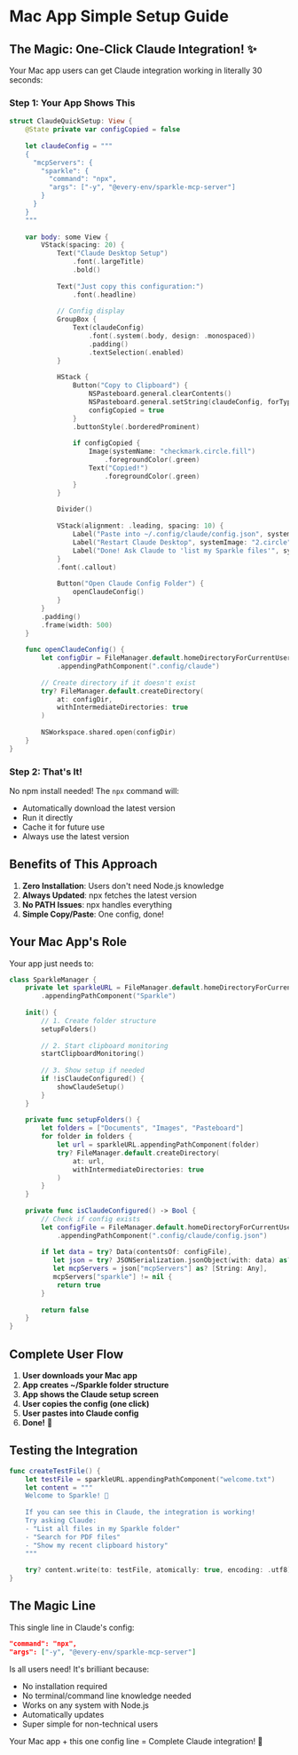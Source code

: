 # Mac App Simple Setup Guide

## The Magic: One-Click Claude Integration! ✨

Your Mac app users can get Claude integration working in literally 30 seconds:

### Step 1: Your App Shows This

```swift
struct ClaudeQuickSetup: View {
    @State private var configCopied = false
    
    let claudeConfig = """
    {
      "mcpServers": {
        "sparkle": {
          "command": "npx",
          "args": ["-y", "@every-env/sparkle-mcp-server"]
        }
      }
    }
    """
    
    var body: some View {
        VStack(spacing: 20) {
            Text("Claude Desktop Setup")
                .font(.largeTitle)
                .bold()
            
            Text("Just copy this configuration:")
                .font(.headline)
            
            // Config display
            GroupBox {
                Text(claudeConfig)
                    .font(.system(.body, design: .monospaced))
                    .padding()
                    .textSelection(.enabled)
            }
            
            HStack {
                Button("Copy to Clipboard") {
                    NSPasteboard.general.clearContents()
                    NSPasteboard.general.setString(claudeConfig, forType: .string)
                    configCopied = true
                }
                .buttonStyle(.borderedProminent)
                
                if configCopied {
                    Image(systemName: "checkmark.circle.fill")
                        .foregroundColor(.green)
                    Text("Copied!")
                        .foregroundColor(.green)
                }
            }
            
            Divider()
            
            VStack(alignment: .leading, spacing: 10) {
                Label("Paste into ~/.config/claude/config.json", systemImage: "1.circle")
                Label("Restart Claude Desktop", systemImage: "2.circle")
                Label("Done! Ask Claude to 'list my Sparkle files'", systemImage: "3.circle")
            }
            .font(.callout)
            
            Button("Open Claude Config Folder") {
                openClaudeConfig()
            }
        }
        .padding()
        .frame(width: 500)
    }
    
    func openClaudeConfig() {
        let configDir = FileManager.default.homeDirectoryForCurrentUser
            .appendingPathComponent(".config/claude")
        
        // Create directory if it doesn't exist
        try? FileManager.default.createDirectory(
            at: configDir,
            withIntermediateDirectories: true
        )
        
        NSWorkspace.shared.open(configDir)
    }
}
```

### Step 2: That's It! 

No npm install needed! The `npx` command will:
- Automatically download the latest version
- Run it directly
- Cache it for future use
- Always use the latest version

## Benefits of This Approach

1. **Zero Installation**: Users don't need Node.js knowledge
2. **Always Updated**: npx fetches the latest version
3. **No PATH Issues**: npx handles everything
4. **Simple Copy/Paste**: One config, done!

## Your Mac App's Role

Your app just needs to:

```swift
class SparkleManager {
    private let sparkleURL = FileManager.default.homeDirectoryForCurrentUser
        .appendingPathComponent("Sparkle")
    
    init() {
        // 1. Create folder structure
        setupFolders()
        
        // 2. Start clipboard monitoring
        startClipboardMonitoring()
        
        // 3. Show setup if needed
        if !isClaudeConfigured() {
            showClaudeSetup()
        }
    }
    
    private func setupFolders() {
        let folders = ["Documents", "Images", "Pasteboard"]
        for folder in folders {
            let url = sparkleURL.appendingPathComponent(folder)
            try? FileManager.default.createDirectory(
                at: url,
                withIntermediateDirectories: true
            )
        }
    }
    
    private func isClaudeConfigured() -> Bool {
        // Check if config exists
        let configFile = FileManager.default.homeDirectoryForCurrentUser
            .appendingPathComponent(".config/claude/config.json")
        
        if let data = try? Data(contentsOf: configFile),
           let json = try? JSONSerialization.jsonObject(with: data) as? [String: Any],
           let mcpServers = json["mcpServers"] as? [String: Any],
           mcpServers["sparkle"] != nil {
            return true
        }
        
        return false
    }
}
```

## Complete User Flow

1. **User downloads your Mac app**
2. **App creates ~/Sparkle folder structure**
3. **App shows the Claude setup screen**
4. **User copies the config (one click)**
5. **User pastes into Claude config**
6. **Done!** 🎉

## Testing the Integration

```swift
func createTestFile() {
    let testFile = sparkleURL.appendingPathComponent("welcome.txt")
    let content = """
    Welcome to Sparkle! 🌟
    
    If you can see this in Claude, the integration is working!
    Try asking Claude:
    - "List all files in my Sparkle folder"
    - "Search for PDF files"
    - "Show my recent clipboard history"
    """
    
    try? content.write(to: testFile, atomically: true, encoding: .utf8)
}
```

## The Magic Line

This single line in Claude's config:
```json
"command": "npx",
"args": ["-y", "@every-env/sparkle-mcp-server"]
```

Is all users need! It's brilliant because:
- No installation required
- No terminal/command line knowledge needed
- Works on any system with Node.js
- Automatically updates
- Super simple for non-technical users

Your Mac app + this one config line = Complete Claude integration! 🚀